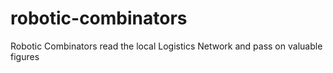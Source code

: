 # robotic-combinators
Robotic Combinators read the local Logistics Network and pass on valuable figures
